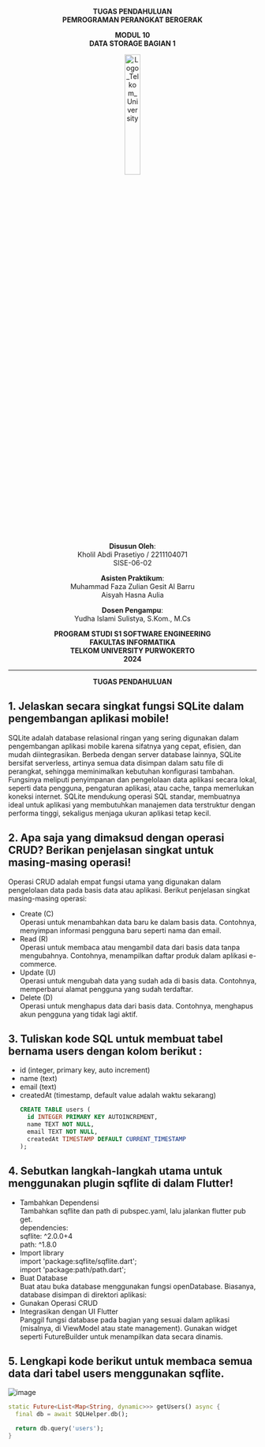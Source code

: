 <div align="center">

**TUGAS PENDAHULUAN**  
**PEMROGRAMAN PERANGKAT BERGERAK**

**MODUL 10**  
**DATA STORAGE BAGIAN 1**

<img src="https://github.com/user-attachments/assets/8ffbc3d9-1f18-4a72-8723-692ba5757f0c" alt="Logo_Telkom_University" width="25%">

**Disusun Oleh**:  
Kholil Abdi Prasetiyo / 2211104071  
SISE-06-02

**Asisten Praktikum**:  
Muhammad Faza Zulian Gesit Al Barru  
Aisyah Hasna Aulia

**Dosen Pengampu**:  
Yudha Islami Sulistya, S.Kom., M.Cs

**PROGRAM STUDI S1 SOFTWARE ENGINEERING**  
**FAKULTAS INFORMATIKA**  
**TELKOM UNIVERSITY PURWOKERTO**  
**2024**
</div>

---
<div align="center">
  
**TUGAS PENDAHULUAN**  
  
</div>

## 1. Jelaskan secara singkat fungsi SQLite dalam pengembangan aplikasi mobile!
SQLite adalah database relasional ringan yang sering digunakan dalam pengembangan aplikasi mobile karena sifatnya yang cepat, efisien, dan mudah diintegrasikan. Berbeda dengan server database lainnya, SQLite bersifat serverless, artinya semua data disimpan dalam satu file di perangkat, sehingga meminimalkan kebutuhan konfigurasi tambahan. Fungsinya meliputi penyimpanan dan pengelolaan data aplikasi secara lokal, seperti data pengguna, pengaturan aplikasi, atau cache, tanpa memerlukan koneksi internet. SQLite mendukung operasi SQL standar, membuatnya ideal untuk aplikasi yang membutuhkan manajemen data terstruktur dengan performa tinggi, sekaligus menjaga ukuran aplikasi tetap kecil.

## 2. Apa saja yang dimaksud dengan operasi CRUD? Berikan penjelasan singkat untuk masing-masing operasi!
Operasi CRUD adalah empat fungsi utama yang digunakan dalam pengelolaan data pada basis data atau aplikasi. Berikut penjelasan singkat masing-masing operasi:
- Create (C)  
  Operasi untuk menambahkan data baru ke dalam basis data. Contohnya, menyimpan informasi pengguna baru seperti nama dan email.
- Read (R)  
  Operasi untuk membaca atau mengambil data dari basis data tanpa mengubahnya. Contohnya, menampilkan daftar produk dalam aplikasi e-commerce.
- Update (U)  
  Operasi untuk mengubah data yang sudah ada di basis data. Contohnya, memperbarui alamat pengguna yang sudah terdaftar.
- Delete (D)  
  Operasi untuk menghapus data dari basis data. Contohnya, menghapus akun pengguna yang tidak lagi aktif.

## 3. Tuliskan kode SQL untuk membuat tabel bernama users dengan kolom berikut :
- id (integer, primary key, auto increment)
- name (text)
- email (text)
- createdAt (timestamp, default value adalah waktu sekarang)
  ```sql
  CREATE TABLE users (
    id INTEGER PRIMARY KEY AUTOINCREMENT,
    name TEXT NOT NULL,
    email TEXT NOT NULL,
    createdAt TIMESTAMP DEFAULT CURRENT_TIMESTAMP
  );
  ```

## 4. Sebutkan langkah-langkah utama untuk menggunakan plugin sqflite di dalam Flutter!
- Tambahkan Dependensi  
    Tambahkan sqflite dan path di pubspec.yaml, lalu jalankan flutter pub get.  
    dependencies:  
    sqflite: ^2.0.0+4  
    path: ^1.8.0  
- Import library  
    import 'package:sqflite/sqflite.dart';  
    import 'package:path/path.dart';  
- Buat Database  
Buat atau buka database menggunakan fungsi openDatabase. Biasanya, database disimpan di direktori aplikasi:
- Gunakan Operasi CRUD  
- Integrasikan dengan UI Flutter  
Panggil fungsi database pada bagian yang sesuai dalam aplikasi (misalnya, di ViewModel atau state management). Gunakan widget seperti FutureBuilder untuk menampilkan data secara dinamis.

## 5. Lengkapi kode berikut untuk membaca semua data dari tabel users menggunakan sqflite.
![image](https://github.com/user-attachments/assets/4535c945-dd1b-4efb-bae3-35b8ce78be33)

```dart
static Future<List<Map<String, dynamic>>> getUsers() async {
  final db = await SQLHelper.db();

  return db.query('users');
}
```
